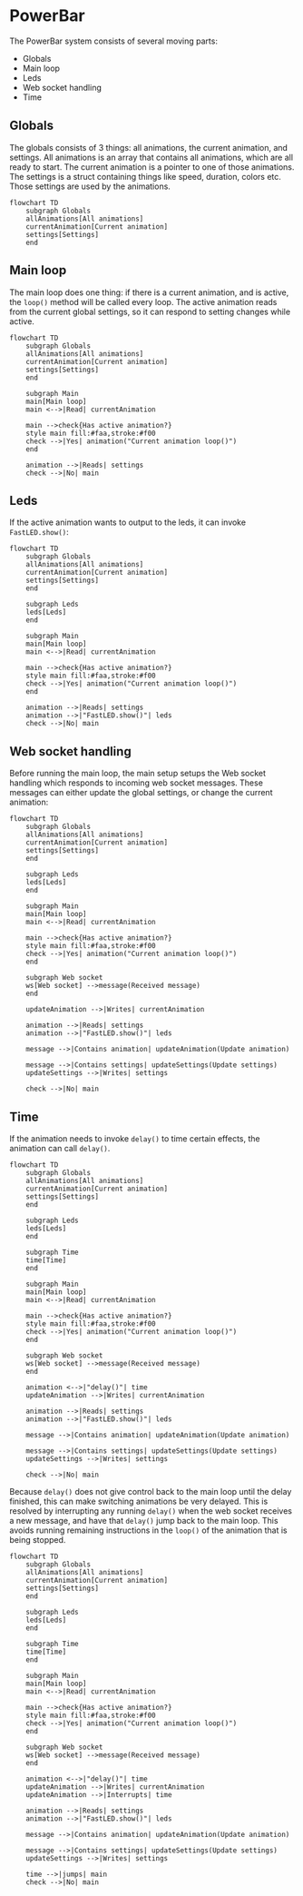 # PowerBar

The PowerBar system consists of several moving parts:

- Globals
- Main loop
- Leds
- Web socket handling
- Time

## Globals

The globals consists of 3 things: all animations, the current animation, and settings. All animations is an array that contains all animations, which are all ready to start. The current animation is a pointer to one of those animations. The settings is a struct containing things like speed, duration, colors etc. Those settings are used by the animations.

```mermaid
flowchart TD
    subgraph Globals
    allAnimations[All animations]
    currentAnimation[Current animation]
    settings[Settings]
    end
```

## Main loop

The main loop does one thing: if there is a current animation, and is active, the `loop()` method will be called every loop. The active animation reads from the current global settings, so it can respond to setting changes while active.

```mermaid
flowchart TD
    subgraph Globals
    allAnimations[All animations]
    currentAnimation[Current animation]
    settings[Settings]
    end

    subgraph Main
    main[Main loop]
    main <-->|Read| currentAnimation
    
    main -->check{Has active animation?}
    style main fill:#faa,stroke:#f00
    check -->|Yes| animation("Current animation loop()")
    end

    animation -->|Reads| settings
    check -->|No| main
```

## Leds

If the active animation wants to output to the leds, it can invoke `FastLED.show()`:

```mermaid
flowchart TD
    subgraph Globals
    allAnimations[All animations]
    currentAnimation[Current animation]
    settings[Settings]
    end

    subgraph Leds
    leds[Leds]
    end

    subgraph Main
    main[Main loop]
    main <-->|Read| currentAnimation
    
    main -->check{Has active animation?}
    style main fill:#faa,stroke:#f00
    check -->|Yes| animation("Current animation loop()")
    end
    
    animation -->|Reads| settings
    animation -->|"FastLED.show()"| leds
    check -->|No| main
```

## Web socket handling

Before running the main loop, the main setup setups the Web socket handling which responds to incoming web socket messages. These messages can either update the global settings, or change the current animation:


```mermaid
flowchart TD
    subgraph Globals
    allAnimations[All animations]
    currentAnimation[Current animation]
    settings[Settings]
    end

    subgraph Leds
    leds[Leds]
    end

    subgraph Main
    main[Main loop]
    main <-->|Read| currentAnimation
    
    main -->check{Has active animation?}
    style main fill:#faa,stroke:#f00
    check -->|Yes| animation("Current animation loop()")
    end

    subgraph Web socket
    ws[Web socket] -->message(Received message)
    end

    updateAnimation -->|Writes| currentAnimation
    
    animation -->|Reads| settings
    animation -->|"FastLED.show()"| leds
    
    message -->|Contains animation| updateAnimation(Update animation)

    message -->|Contains settings| updateSettings(Update settings)
    updateSettings -->|Writes| settings
    
    check -->|No| main
```

## Time

If the animation needs to invoke `delay()` to time certain effects, the animation can call `delay()`.

```mermaid
flowchart TD
    subgraph Globals
    allAnimations[All animations]
    currentAnimation[Current animation]
    settings[Settings]
    end

    subgraph Leds
    leds[Leds]
    end

    subgraph Time
    time[Time] 
    end

    subgraph Main
    main[Main loop]
    main <-->|Read| currentAnimation
    
    main -->check{Has active animation?}
    style main fill:#faa,stroke:#f00
    check -->|Yes| animation("Current animation loop()")
    end

    subgraph Web socket
    ws[Web socket] -->message(Received message)
    end

    animation <-->|"delay()"| time
    updateAnimation -->|Writes| currentAnimation
    
    animation -->|Reads| settings
    animation -->|"FastLED.show()"| leds
    
    message -->|Contains animation| updateAnimation(Update animation)

    message -->|Contains settings| updateSettings(Update settings)
    updateSettings -->|Writes| settings
    
    check -->|No| main
```

Because `delay()` does not give control back to the main loop until the delay finished, this can make switching animations be very delayed. This is resolved by interrupting any running `delay()` when the web socket receives a new message, and have that `delay()` jump back to the main loop. This avoids running remaining instructions in the `loop()` of the animation that is being stopped.

```mermaid
flowchart TD
    subgraph Globals
    allAnimations[All animations]
    currentAnimation[Current animation]
    settings[Settings]
    end

    subgraph Leds
    leds[Leds]
    end

    subgraph Time
    time[Time] 
    end

    subgraph Main
    main[Main loop]
    main <-->|Read| currentAnimation
    
    main -->check{Has active animation?}
    style main fill:#faa,stroke:#f00
    check -->|Yes| animation("Current animation loop()")
    end

    subgraph Web socket
    ws[Web socket] -->message(Received message)
    end

    animation <-->|"delay()"| time
    updateAnimation -->|Writes| currentAnimation
    updateAnimation -->|Interrupts| time
    
    animation -->|Reads| settings
    animation -->|"FastLED.show()"| leds
    
    message -->|Contains animation| updateAnimation(Update animation)

    message -->|Contains settings| updateSettings(Update settings)
    updateSettings -->|Writes| settings
    
    time -->|jumps| main
    check -->|No| main
```
